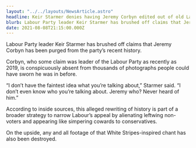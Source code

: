 ```yaml
---
layout: "../../layouts/NewsArticle.astro"
headline: Keir Starmer denies having Jeremy Corbyn edited out of old Labour photos
blurb: Labour Party leader Keir Starmer has brushed off claims that Jeremy Corbyn has been purged from the party’s recent history.
date: 2021-08-08T21:15:00.000Z
---
```


Labour Party leader Keir Starmer has brushed off claims that Jeremy Corbyn has been purged from the party’s recent history.

Corbyn, who some claim was leader of the Labour Party as recently as 2019, is conspicuously absent from thousands of photographs people could have sworn he was in before.

“I don’t have the faintest idea what you’re talking about,” Starmer said. “I don’t even know who you’re talking about. Jeremy who? Never heard of him.”

According to inside sources, this alleged rewriting of history is part of a broader strategy to narrow Labour’s appeal by alienating leftwing non-voters and appearing like simpering cowards to conservatives.

On the upside, any and all footage of that White Stripes-inspired chant has also been destroyed.
